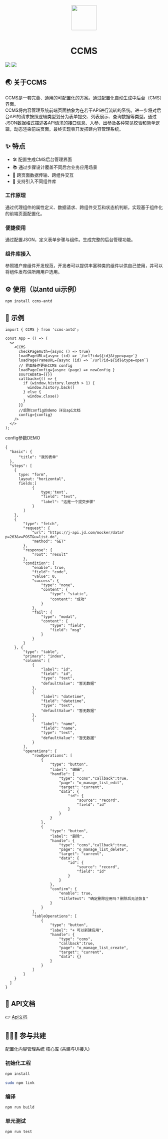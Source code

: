 

<p align="center">
  <a href="http://orion.jd.com/#/">
    <img width="80" style="padding:10px 20px;" src="https://img30.360buyimg.com/babel/jfs/t1/165024/4/11595/3392/60487a8cE8de28b8f/f351feb5d1757feb.png">
  </a>
</p>

<h1 align="center">CCMS</h1>



![](https://img.shields.io/badge/license-MIT-blue)
![](https://img.shields.io/badge/coverage-100%25-green)

## 🌏 关于CCMS
CCMS是一套完善、通用的可配置化的方案。通过配置化自动生成中后台（CMS）界面。<br/>
CCMS将内容管理系统前端页面抽象为在若干API进行流转的系统。进一步将对后台API的请求按照逻辑类型划分为表单提交、列表展示、查询数据等类型。通过JSON数据格式描述各API请求的接口信息、入参、出参及各种常见校验和简单逻辑，动态渲染前端页面。最终实现零开发搭建内容管理系统。

## ✨  特点
- 🛠️ 配置生成CMS后台管理界面
- 📚 通过步骤设计覆盖不同后台业务应用场景
- 🏹 跨页面数据传输、跨组件交互
- 🎏 支持引入不同组件库

### 工作原理
通过代理组件的属性定义、数据请求、跨组件交互和状态机判断，实现基于组件化的前端页面配置化。

### 便捷使用
通过配置JSON，定义表单步骤与组件。生成完整的后台管理功能。

### 组件库接入
参照猎户座组件开发规范，开发者可以提供丰富种类的组件以供自己使用，并可以将组件发布供所用用户选用。

## ⚙️ 使用（以antd ui示例）
```
npm install ccms-antd
```

## 🌰 示例
```
import { CCMS } from 'ccms-antd';

const App = () => (
  <>
    <CCMS
      checkPageAuth={async () => true}
      loadPageURL={async (id) => `/url?id=${id}&type=page`}
      loadPageFrameURL={async (id) => `/url?id=${id}&type=open`}
      // 界面操作更新CCMS config 
      loadPageConfig={async (page) => newConfig }
      sourceData={{}}
      callback={() => {
        if (window.history.length > 1) {
          window.history.back()
        } else {
          window.close()
        }
      }}
      //后附config的demo 详见api文档
      config={config}
    />
  </>
);
```

config参数DEMO

```
{
  "basic": {
      "title": "我的表单"
  },
  "steps": [
    {
      type: "form",
      layout: "horizontal",
      fields:[
            {
                type:'text',
                "field": "text",
                "label": "这是一个提交步骤"
            }
        ]
    },
    {
        "type": "fetch",
        "request": {
            "url": "https://j-api.jd.com/mocker/data?p=263&v=POST&u=list.do",
            "method": "GET"
        },
        "response": {
            "root": "result"
        },
        "condition": {
            "enable": true,
            "field": "code",
            "value": 0,
            "success": {
                "type": "none",
                "content": {
                    "type": "static",
                    "content": "成功"
                }
            },
            "fail": {
                "type": "modal",
                "content": {
                    "type": "field",
                    "field": "msg"
                }
            }
        }
    }, {
        "type": "table",
        "primary": "index",
        "columns": [
            {
                "label": "id",
                "field": "id",
                "type": "text",
                "defaultValue": "暂无数据"
            },
            {
                "label": "datetime",
                "field": "datetime",
                "type": "text",
                "defaultValue": "暂无数据"
            },
            {
                "label": "name",
                "field": "name",
                "type": "text",
                "defaultValue": "暂无数据"
            }
        ],
        "operations": {
            "rowOperations": [
                {
                    "type": "button",
                    "label": "编辑",
                    "handle": {
                        "type": "ccms","callback":true,
                        "page": "o_manage_list_edit",
                        "target": "current",
                        "data": {
                            "id": {
                                "source": "record",
                                "field": "id"
                            }
                        }
                    }
                },
                {
                    "type": "button",
                    "label": "删除",
                    "handle": {
                        "type": "ccms","callback":true,
                        "page": "o_manage_list_delete",
                        "target": "current",
                        "data": {
                            "id": {
                                "source": "record",
                                "field": "id"
                            }
                        }
                    },
                    "confirm": {
                        "enable": true,
                        "titleText": "确定删除应用吗？删除后无法恢复"
                    }
                }
            ],
            "tableOperations": [
                {
                    "type": "button",
                    "label": "+ 可以新建应用",
                    "handle": {
                        "type": "ccms",
                        "callback":true,
                        "page": "o_manage_list_create",
                        "target": "current",
                        "data": {}
                    }
                }
            ]
        }
    }
  ]
}
```

## 📖 API文档
👉 [Api文档]

[Api文档]:https://oriondoc.jd.com/

## 🧑‍🤝‍🧑 参与共建

配置化内容管理系统 核心库 (共建与UI接入)


### 初始化工程

```sh
npm install

sudo npm link
```

### 编译

```sh
npm run build
```


### 单元测试

```sh
npm run test
```